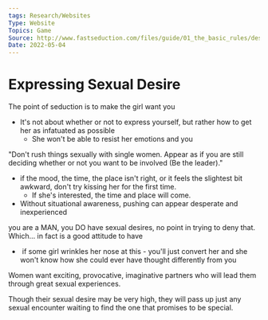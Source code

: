 ```yaml
---
tags: Research/Websites
Type: Website
Topics: Game
Source: http://www.fastseduction.com/files/guide/01_the_basic_rules/desires.html
Date: 2022-05-04
---
```



# Expressing Sexual Desire

The point of seduction is to make the girl want you
- It's not about whether or not to express yourself, but rather how to get her as infatuated as possible
	- She won't be able to resist her emotions and you

"Don't rush things sexually with single women. Appear as if you are still deciding whether or not you want to be involved (Be the leader)."
- if the mood, the time, the place isn't right, or it feels the slightest bit awkward, don't try kissing her for the first time.
	- If she's interested, the time and place will come.
- Without situational awareness, pushing can appear desperate and inexperienced 

you are a MAN, you DO have sexual desires, no point in trying to deny that. Which... in fact is a good attitude to have
-  if some girl wrinkles her nose at this - you'll just convert her and she won't know how she could ever have thought differently from you

Women want exciting, provocative, imaginative partners who will lead them through great sexual experiences.

Though their sexual desire may be very high, they will pass up just any sexual encounter waiting to find the one that promises to be special.







